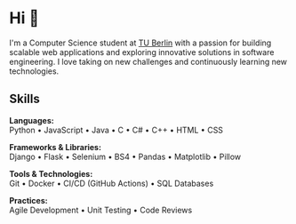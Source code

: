 # Hi 👋

I'm a Computer Science student at [TU Berlin](https://www.tu.berlin) with a passion for building scalable web applications and exploring innovative solutions in software engineering. I love taking on new challenges and continuously learning new technologies.

## Skills

**Languages:**  
Python • JavaScript • Java • C • C# • C++ • HTML • CSS 

**Frameworks & Libraries:**  
Django • Flask • Selenium • BS4 • Pandas • Matplotlib • Pillow

**Tools & Technologies:**  
Git • Docker • CI/CD (GitHub Actions) • SQL Databases

**Practices:**  
Agile Development • Unit Testing • Code Reviews
